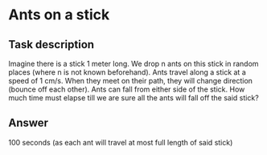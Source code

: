 # Ants on a stick
## Task description
Imagine there is a stick 1 meter long. We drop n ants on this stick in random places (where n is not known beforehand). Ants travel along a stick at a speed of 1 cm/s. When they meet on their path, they will change direction (bounce off each other). Ants can fall from either side of the stick. How much time must elapse till we are sure all the ants will fall off the said stick?

## Answer
100 seconds (as each ant will travel at most full length of said stick)
